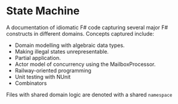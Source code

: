 # State Machine  

A documentation of idiomatic F# code capturing several major F# constructs in
different domains. Concepts captured include:

- Domain modelling with algebraic data types.
- Making illegal states unrepresentable.
- Partial application.
- Actor model of concurrency using the MailboxProcessor.
- Railway-oriented programming
- Unit testing with NUnit
- Combinators

Files with shared domain logic are denoted with a shared `namespace`

